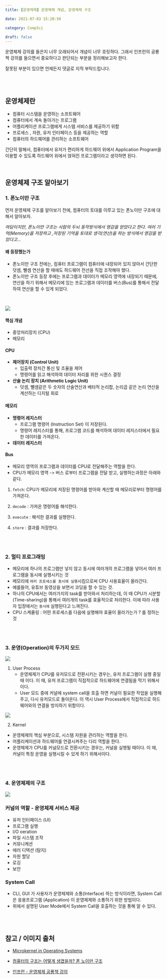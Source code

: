 ```yaml
---
title: [운영체제] 운영체제 개념, 운영체제 구조 

date: 2021-07-03 15:20:50

category: CompSci

draft: false
---
```


운영체제 강의를 들은지 너무 오래되어서 개념이 너무 흐릿하다. 그래서 인프런의 공룡책 강의를 들으면서 중요하다고 판단되는 부분을 정리해보고자 한다.

잘못된 부분이 있으면 언제든지 댓글로 지적 부탁드립니다.

<br/>
<br/>

## 운영체제란

- 컴퓨터 시스템을 운영하는 소프트웨어
- 컴퓨터에서 계속 돌아가는 프로그램
- 어플리케이션 프로그램에게 시스템 서비스를 제공하기 위함
- 프로세스 , 자원, 유저 인터페이스 등을 제공하는 역할
- 컴퓨터의 하드웨어를 관리하는 소프트웨어

간단히 말해서, 컴퓨터에서 유저가 편리하게 하드웨어 위에서 Application Program을 이용할 수 있도록 하드웨어 위에서 얹혀진 프로그램이라고 생각하면 된다.

<br/>

## 운영체제 구조 알아보기

### 1. 폰노이만 구조

먼저 운영체제 구조를 알아보기 전에, 컴퓨터의 토대를 이루고 있는 폰노이만 구조에 대해서 알아보자.

_여담이지만, 폰노이만 구조는 사람의 두뇌 동작방식에서 영감을 얻었다고 한다. 여러 기억(Memory)을 저장하고 ,저장된 기억을 토대로 생각(연산)을 하는 방식에서 영감을 받았다고..._

#### 왜 등장했는가

- 폰노이만 구조 전에는, 컴퓨터 프로그램이 컴퓨터에 내장되어 있지 않아서 간단한 덧셈, 뺄셈 연산을 할 때에도 하드웨어 전선을 직접 조작해야 했다.
- 폰노이만 구조 등장 후에는 프로그램과 데이터가 메모리 영역에 내장되기 때문에, 연산을 하기 위해서 메모리에 있는 프로그램과 데이터를 버스(Bus)를 통해서 전달하여 연산을 할 수 있게 되었다.

<br/>

![](https://upload.wikimedia.org/wikipedia/commons/thumb/e/e5/Von_Neumann_Architecture.svg/500px-Von_Neumann_Architecture.svg.png)

#### 핵심 개념

- 중앙처리장치 (CPU)
- 메모리

#### CPU

- **제어장치 (Control Unit)**
  - 입출력 장치간 통신 및 조율을 제어
  - 명령어를 읽고 해석하여 데이터 처리를 위한 시퀀스 결정
- **산술 논리 장치 (Arithmetic Logic Unit)**
  - 덧셈, 뺄셈같은 두 숫자의 산술연산과 베타적 논리합, 논리곱 같은 논리 연산을 계산하는 디지털 회로

#### 메모리

- **명령어 레지스터**
  - 프로그램 명령어 (Instruction Set) 이 저장된다.
  - 명령어 레지스터를 통해, 프로그램 코드를 해석하여 데이터 레지스터에서 필요한 데이터를 가져온다.
- **데이터 레지스터**

#### Bus

- 메모리 영역의 프로그램과 데이터를 CPU로 전달해주는 역할을 한다.
- CPU가 메모리 영역 -> 버스 로부터 프로그램을 전달 받고, 실행하는과정은 아래와 같다.

1. `fetch`: CPU가 메모리에 저장된 명령어를 받아와 계산할 때 메모리로부터 명령어를 가져온다.
2. `decode` : 가져온 명령어를 해석한다.

3. `execute` : 해석한 결과를 실행한다.

4. `store` : 결과를 저장한다.

<br/>
<br/>

### 2. 멀티 프로그래밍

- 메모리에 하나의 프로그램만 넣지 않고 동시에 여러개의 프로그램을 넣어서 여러 프로그램을 동시에 실행시키는 것
- 메모리에 `여러 프로세스를 동시에 실행`시킴으로써 CPU 사용효율이 올라간다.
- 예를들어, 유튜브 동영상을 보면서 코딩을 할 수 있는 것.
- 하나의 CPU에서는 여러가지의 task를 받아와서 처리하는데, 이 때 CPU가 시분할(Time-sharing)을 통해서 여러개의 task를 효율적으로 처리한다. 이에 따라 사용자 입장에서는 `동시에` 실행된다고 느껴진다.
- CPU 스케쥴링 : 어떤 프로세스를 다음에 실행해야 효율이 올라가는가 ? 를 정하는 것

<br/>

<br/>

### 3. 운영(Operation)의 두가지 모드

![](https://media.geeksforgeeks.org/wp-content/uploads/box-2-1.jpg)

1. User Process
   - 운영체제가 CPU를 유저모드로 전환시키는 경우는, 유저 프로그램이 실행 중일 때 이다. 이 때, 유저 프로그램이 직접적으로 하드웨어에 연결됨을 막기 위해서이다.
   - User 모드 중에 커널에 system call을 호출 하면 커널이 필요한 작업을 실행해주고, 다시 유저모드로 돌아온다. 이 역시 User Process에서 직접적으로 하드웨어와의 연결을 방지하기 위함이다.

![](https://media.geeksforgeeks.org/wp-content/uploads/kernel.jpeg)

2. Kernel

- 운영체제의 핵심 부분으로, 시스템 자원을 관리하는 역할을 한다.
- 어플리케이션과 하드웨어를 연결시켜주는 다리 역할을 한다.
- 운영체제가 CPU를 커널모드로 전환시키는 경우는, 커널을 실행될 때이다. 이 때, 커널이 특정 운영을 실행시킬 수 있게 하기 위해서이다.

<br/>

<br/>

### 4. 운영체제의 구조

![](https://www.cs.uic.edu/~jbell/CourseNotes/OperatingSystems/images/Chapter2/2_01_OS_Services.jpg)

### 커널의 역할 - 운영체제 서비스 제공

- 유저 인터페이스 (UI)
- 프로그램 실행
- I/O oeration
- 파일 시스템 조작
- 커뮤니케션
- 에러 디텍션 (탐지)
- 자원 할당
- 로깅
- 보안

### System Call

- CLI, GUI 가 사용자가 운영체제와 소통(Interface) 하는 방식이라면, System Call 은 응용프로그램 (Application) 이 운영체제와 소통하기 위한 방법이다.
- 위에서 설명된 User Mode에서 System Call을 호출하는 것을 통해 알 수 있다.

<br/>

<br/>

## 참고 / 이미지 출처

- [Microkernel in Operating Systems](https://www.geeksforgeeks.org/microkernel-in-operating-systems/)

- [컴퓨터의 구조는 어떻게 생겼을까? 폰 노이만 구조](https://m.blog.naver.com/with_msip/221981730449#:~:text=%ED%8F%B0%20%EB%85%B8%EC%9D%B4%EB%A7%8C%20%EA%B5%AC%EC%A1%B0%EB%8A%94%20%EC%A4%91%EC%95%99,%EC%9A%94%EC%86%8C%EB%A1%9C%20%EA%B5%AC%EC%84%B1%EB%90%98%EC%96%B4%20%EC%9E%88%EC%8A%B5%EB%8B%88%EB%8B%A4.&text=%EC%9D%B4%EB%95%8C%20%EB%A9%94%EB%AA%A8%EB%A6%AC%20%EC%95%88%EC%97%90%20%ED%94%84%EB%A1%9C%EA%B7%B8%EB%9E%A8%EA%B3%BC,%EB%B2%84%EC%8A%A4%EB%A5%BC%20%EC%82%AC%EC%9A%A9%ED%95%98%EA%B2%8C%20%EB%90%A9%EB%8B%88%EB%8B%A4.)

- [인프런 - 운영체제 공룡책 강의](https://www.inflearn.com/course/%EC%9A%B4%EC%98%81%EC%B2%B4%EC%A0%9C-%EA%B3%B5%EB%A3%A1%EC%B1%85-%EC%A0%84%EA%B3%B5%EA%B0%95%EC%9D%98/dashboard)
